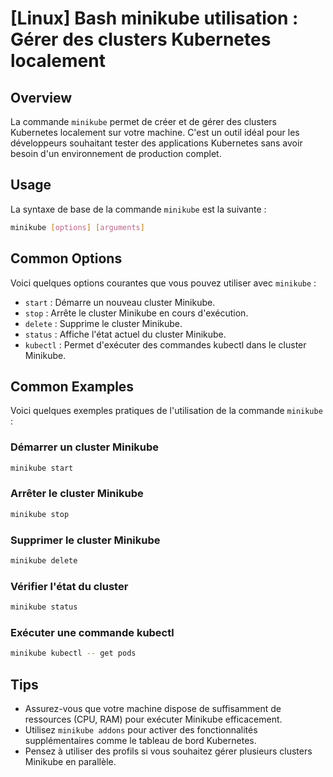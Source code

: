 # [Linux] Bash minikube utilisation : Gérer des clusters Kubernetes localement

## Overview
La commande `minikube` permet de créer et de gérer des clusters Kubernetes localement sur votre machine. C'est un outil idéal pour les développeurs souhaitant tester des applications Kubernetes sans avoir besoin d'un environnement de production complet.

## Usage
La syntaxe de base de la commande `minikube` est la suivante :

```bash
minikube [options] [arguments]
```

## Common Options
Voici quelques options courantes que vous pouvez utiliser avec `minikube` :

- `start` : Démarre un nouveau cluster Minikube.
- `stop` : Arrête le cluster Minikube en cours d'exécution.
- `delete` : Supprime le cluster Minikube.
- `status` : Affiche l'état actuel du cluster Minikube.
- `kubectl` : Permet d'exécuter des commandes kubectl dans le cluster Minikube.

## Common Examples
Voici quelques exemples pratiques de l'utilisation de la commande `minikube` :

### Démarrer un cluster Minikube
```bash
minikube start
```

### Arrêter le cluster Minikube
```bash
minikube stop
```

### Supprimer le cluster Minikube
```bash
minikube delete
```

### Vérifier l'état du cluster
```bash
minikube status
```

### Exécuter une commande kubectl
```bash
minikube kubectl -- get pods
```

## Tips
- Assurez-vous que votre machine dispose de suffisamment de ressources (CPU, RAM) pour exécuter Minikube efficacement.
- Utilisez `minikube addons` pour activer des fonctionnalités supplémentaires comme le tableau de bord Kubernetes.
- Pensez à utiliser des profils si vous souhaitez gérer plusieurs clusters Minikube en parallèle.